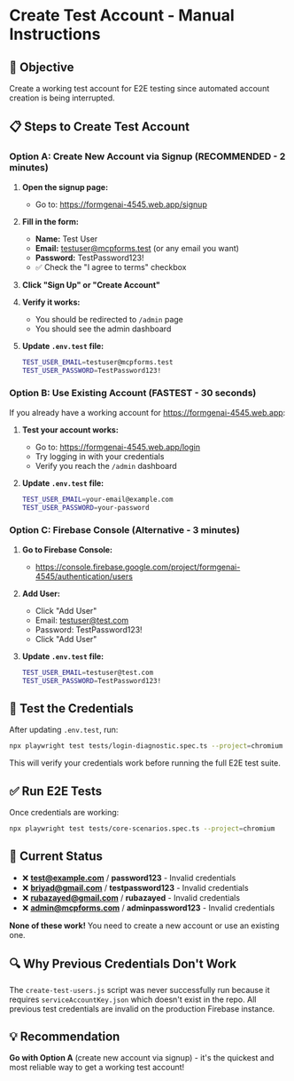 # Create Test Account - Manual Instructions

## 🎯 Objective
Create a working test account for E2E testing since automated account creation is being interrupted.

## 📋 Steps to Create Test Account

### Option A: Create New Account via Signup (RECOMMENDED - 2 minutes)

1. **Open the signup page:**
   - Go to: https://formgenai-4545.web.app/signup

2. **Fill in the form:**
   - **Name:** Test User
   - **Email:** testuser@mcpforms.test (or any email you want)
   - **Password:** TestPassword123!
   - ✅ Check the "I agree to terms" checkbox

3. **Click "Sign Up" or "Create Account"**

4. **Verify it works:**
   - You should be redirected to `/admin` page
   - You should see the admin dashboard

5. **Update `.env.test` file:**
   ```bash
   TEST_USER_EMAIL=testuser@mcpforms.test
   TEST_USER_PASSWORD=TestPassword123!
   ```

### Option B: Use Existing Account (FASTEST - 30 seconds)

If you already have a working account for https://formgenai-4545.web.app:

1. **Test your account works:**
   - Go to: https://formgenai-4545.web.app/login
   - Try logging in with your credentials
   - Verify you reach the `/admin` dashboard

2. **Update `.env.test` file:**
   ```bash
   TEST_USER_EMAIL=your-email@example.com
   TEST_USER_PASSWORD=your-password
   ```

### Option C: Firebase Console (Alternative - 3 minutes)

1. **Go to Firebase Console:**
   - https://console.firebase.google.com/project/formgenai-4545/authentication/users

2. **Add User:**
   - Click "Add User"
   - Email: testuser@test.com
   - Password: TestPassword123!
   - Click "Add User"

3. **Update `.env.test` file:**
   ```bash
   TEST_USER_EMAIL=testuser@test.com
   TEST_USER_PASSWORD=TestPassword123!
   ```

## 🧪 Test the Credentials

After updating `.env.test`, run:

```bash
npx playwright test tests/login-diagnostic.spec.ts --project=chromium
```

This will verify your credentials work before running the full E2E test suite.

## ✅ Run E2E Tests

Once credentials are working:

```bash
npx playwright test tests/core-scenarios.spec.ts --project=chromium
```

## 📝 Current Status

- ❌ **test@example.com** / **password123** - Invalid credentials
- ❌ **briyad@gmail.com** / **testpassword123** - Invalid credentials  
- ❌ **rubazayed@gmail.com** / **rubazayed** - Invalid credentials
- ❌ **admin@mcpforms.com** / **adminpassword123** - Invalid credentials

**None of these work!** You need to create a new account or use an existing one.

## 🔍 Why Previous Credentials Don't Work

The `create-test-users.js` script was never successfully run because it requires `serviceAccountKey.json` which doesn't exist in the repo. All previous test credentials are invalid on the production Firebase instance.

## 💡 Recommendation

**Go with Option A** (create new account via signup) - it's the quickest and most reliable way to get a working test account!
